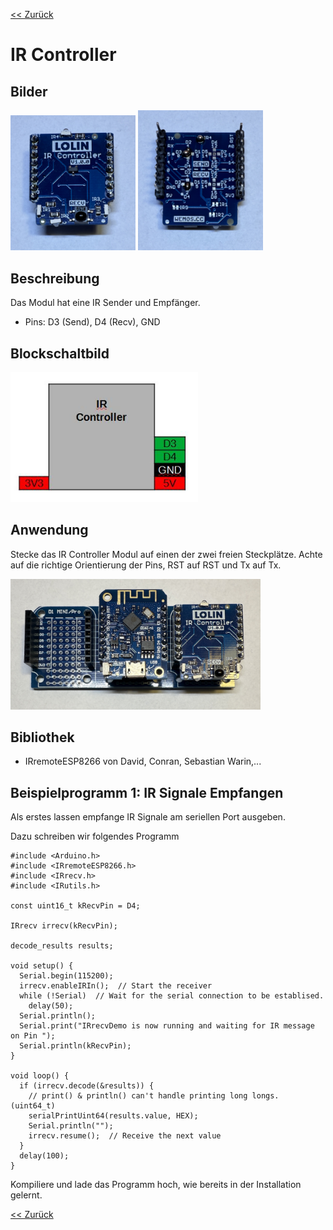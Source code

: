 [<< Zurück](../README.md)

# IR Controller

## Bilder

<img src="Bilder/vorne.JPEG" alt="drawing" width="200"/>
<img src="Bilder/hinten.JPEG" alt="drawing" width="200"/>

## Beschreibung

Das Modul hat eine IR Sender und Empfänger.

- Pins: D3 (Send), D4 (Recv), GND

## Blockschaltbild

<img src="Bilder/pins.jpg" alt="drawing" width="300"/>

## Anwendung

Stecke das IR Controller Modul auf einen der zwei freien Steckplätze. Achte auf die richtige Orientierung der Pins, RST auf RST und Tx auf Tx.

<img src="Bilder/gesteckt.JPEG" alt="drawing" width="400"/>


## Bibliothek

- IRremoteESP8266 von David, Conran, Sebastian Warin,...

## Beispielprogramm 1: IR Signale Empfangen

Als erstes lassen empfange IR Signale am seriellen Port ausgeben.

Dazu schreiben wir folgendes Programm

```
#include <Arduino.h>
#include <IRremoteESP8266.h>
#include <IRrecv.h>
#include <IRutils.h>

const uint16_t kRecvPin = D4;

IRrecv irrecv(kRecvPin);

decode_results results;

void setup() {
  Serial.begin(115200);
  irrecv.enableIRIn();  // Start the receiver
  while (!Serial)  // Wait for the serial connection to be establised.
    delay(50);
  Serial.println();
  Serial.print("IRrecvDemo is now running and waiting for IR message on Pin ");
  Serial.println(kRecvPin);
}

void loop() {
  if (irrecv.decode(&results)) {
    // print() & println() can't handle printing long longs. (uint64_t)
    serialPrintUint64(results.value, HEX);
    Serial.println("");
    irrecv.resume();  // Receive the next value
  }
  delay(100);
}
```
Kompiliere und lade das Programm hoch, wie bereits in der Installation gelernt.

[<< Zurück](../README.md) 